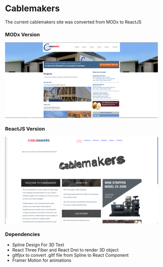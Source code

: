 # Cablemakers

The current cablemakers site was converted from MODx to ReactJS
### MODx Version
<img src="./readme_assets/old_cablemakers.png" alt="Old Cablemakers">

### ReactJS Version
<img src="./readme_assets/new_cablemakers.png" alt="New Cablemakers">

### Dependencies
- Spline Design For 3D Text
- React Three Fiber and React Drei to render 3D object
- gltfjsx to convert .gltf file from Spline to React Component
- Framer Motion for animations